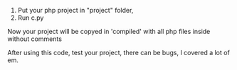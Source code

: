 1. Put your php project in "project" folder,
2. Run c.py

Now your project will be copyed in 'compiled' with all php files inside without comments

After using this code, test your project, there can be bugs, I covered a lot of em.
